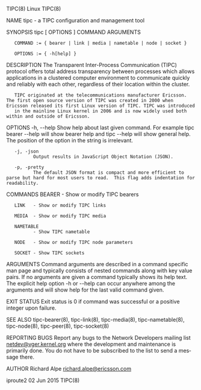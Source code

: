 TIPC(8)                                                                                             Linux                                                                                             TIPC(8)

NAME
       tipc - a TIPC configuration and management tool

SYNOPSIS
       tipc [ OPTIONS ] COMMAND ARGUMENTS

       COMMAND := { bearer | link | media | nametable | node | socket }

       OPTIONS := { -h[help] }

DESCRIPTION
       The Transparent Inter-Process Communication (TIPC) protocol offers total address transparency between processes which allows applications in a clustered computer environment to communicate quickly
       and reliably with each other, regardless of their location within the cluster.

       TIPC originated at the telecommunications manufacturer Ericsson. The first open source version of TIPC was created in 2000 when Ericsson released its first Linux version of TIPC. TIPC was introduced
       in the mainline Linux kernel in 2006 and is now widely used both within and outside of Ericsson.

OPTIONS
       -h, --help
              Show help about last given command. For example tipc bearer --help will show bearer help and tipc --help will show general help. The position of the option in the string is irrelevant.

       -j, -json
              Output results in JavaScript Object Notation (JSON).

       -p, -pretty
              The default JSON format is compact and more efficient to parse but hard for most users to read.  This flag adds indentation for readability.

COMMANDS
       BEARER - Show or modify TIPC bearers

       LINK   - Show or modify TIPC links

       MEDIA  - Show or modify TIPC media

       NAMETABLE
              - Show TIPC nametable

       NODE   - Show or modify TIPC node parameters

       SOCKET - Show TIPC sockets

ARGUMENTS
       Command arguments are described in a command specific man page and typically consists of nested commands along with key value pairs.  If no arguments are given a command typically shows its help
       text. The explicit help option -h or --help can occur anywhere among the arguments and will show help for the last valid command given.

EXIT STATUS
       Exit status is 0 if command was successful or a positive integer upon failure.

SEE ALSO
       tipc-bearer(8), tipc-link(8), tipc-media(8), tipc-nametable(8), tipc-node(8), tipc-peer(8), tipc-socket(8)

REPORTING BUGS
       Report any bugs to the Network Developers mailing list <netdev@vger.kernel.org> where the development and maintenance is primarily done.  You do not have to be subscribed to the list to send a mes‐
       sage there.

AUTHOR
       Richard Alpe <richard.alpe@ericsson.com>

iproute2                                                                                         02 Jun 2015                                                                                          TIPC(8)
